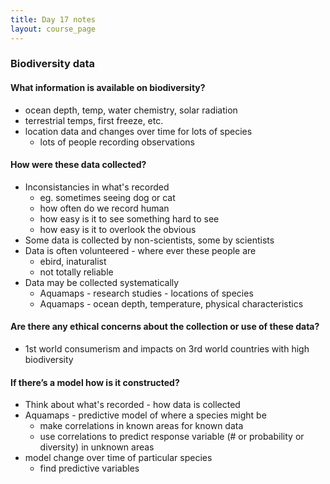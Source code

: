 ```yaml
---
title: Day 17 notes
layout: course_page
---
```


### Biodiversity data

#### What information is available on biodiversity?

* ocean depth, temp, water chemistry, solar radiation
* terrestrial temps, first freeze, etc.
* location data and changes over time for lots of species
  * lots of people recording observations

#### How were these data collected?

* Inconsistancies in what's recorded
  * eg. sometimes seeing dog or cat
  * how often do we record human
  * how easy is it to see something hard to see
  * how easy is it to overlook the obvious
* Some data is collected by non-scientists, some by scientists
* Data is often volunteered - where ever these people are
  * ebird, inaturalist
  * not totally reliable
* Data may be collected systematically
  * Aquamaps - research studies - locations of species
  * Aquamaps - ocean depth, temperature, physical characteristics
  
  
#### Are there any ethical concerns about the collection or use of these data?
* 1st world consumerism and impacts on 3rd world countries with high biodiversity


#### If there’s a model how is it constructed?

* Think about what's recorded - how data is collected
* Aquamaps - predictive model of where a species might be
  * make correlations in known areas for known data
  * use correlations to predict response variable (# or probability or diversity) in unknown areas
* model change over time of particular species
  * find predictive variables
